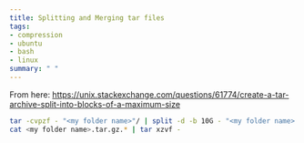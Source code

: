 ```yaml
---
title: Splitting and Merging tar files
tags:
- compression
- ubuntu
- bash
- linux
summary: " "
---
```



From here: <https://unix.stackexchange.com/questions/61774/create-a-tar-archive-split-into-blocks-of-a-maximum-size>

```bash
tar -cvpzf - "<my folder name>"/ | split -d -b 10G - "<my folder name>.tar.gz."
cat <my folder name>.tar.gz.* | tar xzvf -
```